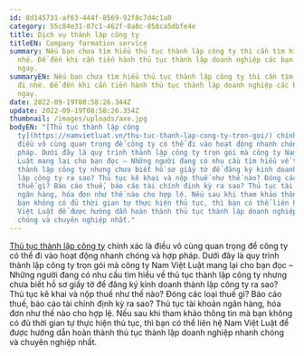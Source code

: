 ```yaml
---
id: 8d145731-af63-444f-8569-92f8c7d4c1a0
category: 55c84e31-87c1-462f-8a8c-858ca5dbfe4e
title: Dịch vụ thành lập công ty
titleEN: Company formation service
summary: Nếu bạn chưa tìm hiểu thủ tục thành lập công ty thì cần tìm hiểu sớm đi
  nhé. Để đến khi cần tiến hành thủ tục thành lập doanh nghiệp các bạn hiểu
  ngay.
summaryEN: Nếu bạn chưa tìm hiểu thủ tục thành lập công ty thì cần tìm hiểu sớm
  đi nhé. Để đến khi cần tiến hành thủ tục thành lập doanh nghiệp các bạn hiểu
  ngay.
date: 2022-09-19T08:58:26.344Z
update: 2022-09-19T08:58:26.354Z
thumbnail: /images/uploads/axe.jpg
bodyEN: "[Thủ tục thành lập công
  ty](https://namvietluat.vn/thu-tuc-thanh-lap-cong-ty-tron-goi/) chính xác là
  điều vô cùng quan trọng để công ty có thể đi vào hoạt động nhanh chóng và hợp
  pháp. Dưới đây là quy trình thành lập công ty trọn gói mà công ty Nam Việt
  Luật mang lại cho bạn đọc – Những người đang có nhu cầu tìm hiểu về thủ tục
  thành lập công ty nhưng chưa biết hồ sơ giấy tờ để đăng ký kinh doanh thành
  lập công ty ra sao? Thủ tục kê khai và nộp thuế như thế nào? Đóng các loại
  thuế gì? Báo cáo thuế, báo cáo tài chính định kỳ ra sao? Thủ tục tài khoản
  ngân hàng, hóa đơn như thế nào cho hợp lệ. Nếu sau khi tham khảo thông tin mà
  bạn không có đủ thời gian tự thực hiện thủ tục, thì bạn có thể liên hệ Nam
  Việt Luật để được hướng dẫn hoàn thành thủ tục thành lập doanh nghiệp nhanh
  chóng và chuyên nghiệp nhất."
---
```

[Thủ tục thành lập công ty](https://namvietluat.vn/thu-tuc-thanh-lap-cong-ty-tron-goi/) chính xác là điều vô cùng quan trọng để công ty có thể đi vào hoạt động nhanh chóng và hợp pháp. Dưới đây là quy trình thành lập công ty trọn gói mà công ty Nam Việt Luật mang lại cho bạn đọc – Những người đang có nhu cầu tìm hiểu về thủ tục thành lập công ty nhưng chưa biết hồ sơ giấy tờ để đăng ký kinh doanh thành lập công ty ra sao? Thủ tục kê khai và nộp thuế như thế nào? Đóng các loại thuế gì? Báo cáo thuế, báo cáo tài chính định kỳ ra sao? Thủ tục tài khoản ngân hàng, hóa đơn như thế nào cho hợp lệ. Nếu sau khi tham khảo thông tin mà bạn không có đủ thời gian tự thực hiện thủ tục, thì bạn có thể liên hệ Nam Việt Luật để được hướng dẫn hoàn thành thủ tục thành lập doanh nghiệp nhanh chóng và chuyên nghiệp nhất.